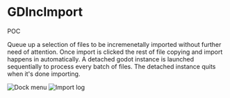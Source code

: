 # GDIncImport

POC

Queue up a selection of files to be incremenetally imported without further need of attention.
Once import is clicked the rest of file copying and import happens in automatically.
A detached godot instance is launched sequentially to process every batch of files.
The detached instance quits when it's done importing.

![Dock menu](https://github.com/PetarSPal/GDIncImport/blob/main/images/Menu.png?raw=true)
![Import log](https://github.com/PetarSPal/GDIncImport/blob/main/images/Log.png?raw=true)
